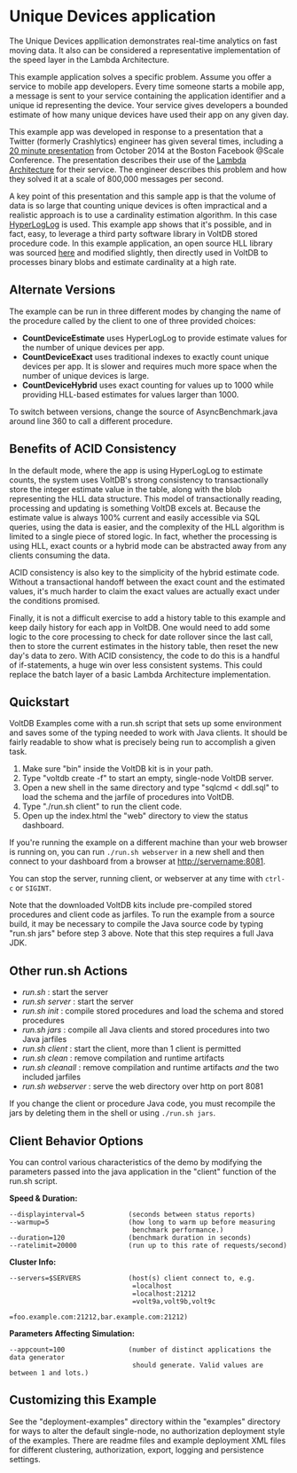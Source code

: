 Unique Devices application
===========================
The Unique Devices appllication demonstrates real-time analytics on fast moving data.  It also can be considered a representative implementation of the speed layer in the Lambda Architecture.

This example application solves a specific problem. Assume you offer a service to mobile app developers. Every time someone starts a mobile app, a message is sent to your service containing the application identifier and a unique id representing the device. Your service gives developers a bounded estimate of how many unique devices have used their app on any given day.

This example app was developed in response to a presentation that a Twitter (formerly Crashlytics) engineer has given several times, including a [20 minute presentation](http://youtu.be/56wy_mGEnzQ) from October 2014 at the Boston Facebook @Scale Conference. The presentation describes their use of the [Lambda Architecture](http://en.wikipedia.org/wiki/Lambda_architecture) for their service. The engineer describes this problem and how they solved it at a scale of 800,000 messages per second.

A key point of this presentation and this sample app is that the volume of data is so large that counting unique devices is often impractical and a realistic approach is to use a cardinality estimation algorithm. In this case [HyperLogLog](http://en.wikipedia.org/wiki/HyperLogLog) is used. This example app shows that it's possible, and in fact, easy, to leverage a third party software library in VoltDB stored procedure code. In this example application, an open source HLL library was sourced [here](https://github.com/addthis/stream-lib) and modified slightly, then directly used in VoltDB to processes binary blobs and estimate cardinality at a high rate.

Alternate Versions
----------
The example can be run in three different modes by changing the name of the procedure called by the client to one of three provided choices:

* **CountDeviceEstimate** uses HyperLogLog to provide estimate values for the number of unique devices per app.
* **CountDeviceExact** uses traditional indexes to exactly count unique devices per app. It is slower and requires much more space when the number of unique devices is large.
* **CountDeviceHybrid** uses exact counting for values up to 1000 while providing HLL-based estimates for values larger than 1000.

To switch between versions, change the source of AsyncBenchmark.java around line 360 to call a different procedure.

Benefits of ACID Consistency
----------
In the default mode, where the app is using HyperLogLog to estimate counts, the system uses VoltDB's strong consistency to transactionally store the integer estimate value in the table, along with the blob representing the HLL data structure. This model of transactionally reading, processing and updating is something VoltDB excels at. Because the estimate value is always 100% current and easily accessible via SQL queries, using the data is easier, and the complexity of the HLL algorithm is limited to a single piece of stored logic. In fact, whether the processing is using HLL, exact counts or a hybrid mode can be abstracted away from any clients consuming the data.

ACID consistency is also key to the simplicity of the hybrid estimate code. Without a transactional handoff between the exact count and the estimated values, it's much harder to claim the exact values are actually exact under the conditions promised.

Finally, it is not a difficult exercise to add a history table to this example and keep daily history for each app in VoltDB. One would need to add some logic to the core processing to check for date rollover since the last call, then to store the current estimates in the history table, then reset the new day's data to zero. With ACID consistency, the code to do this is a handful of if-statements, a huge win over less consistent systems. This could replace the batch layer of a basic Lambda Architecture implementation.

Quickstart
---------------------------
VoltDB Examples come with a run.sh script that sets up some environment and saves some of the typing needed to work with Java clients. It should be fairly readable to show what is precisely being run to accomplish a given task.

1. Make sure "bin" inside the VoltDB kit is in your path.
2. Type "voltdb create -f" to start an empty, single-node VoltDB server.
3. Open a new shell in the same directory and type "sqlcmd < ddl.sql" to load the schema and the jarfile of procedures into VoltDB.
4. Type "./run.sh client" to run the client code.
5. Open up the index.html the "web" directory to view the status dashboard.

If you're running the example on a different machine than your web browser is running on, you can run `./run.sh webserver` in a new shell and then connect to your dashboard from a browser at [http://servername:8081](http://servername:8081).

You can stop the server, running client, or webserver at any time with `ctrl-c` or `SIGINT`.

Note that the downloaded VoltDB kits include pre-compiled stored procedures and client code as jarfiles. To run the example from a source build, it may be necessary to compile the Java source code by typing "run.sh jars" before step 3 above. Note that this step requires a full Java JDK.

Other run.sh Actions
---------------------------
- *run.sh* : start the server
- *run.sh server* : start the server
- *run.sh init* : compile stored procedures and load the schema and stored procedures
- *run.sh jars* : compile all Java clients and stored procedures into two Java jarfiles
- *run.sh client* : start the client, more than 1 client is permitted
- *run.sh clean* : remove compilation and runtime artifacts
- *run.sh cleanall* : remove compilation and runtime artifacts *and* the two included jarfiles
- *run.sh webserver* : serve the web directory over http on port 8081

If you change the client or procedure Java code, you must recompile the jars by deleting them in the shell or using `./run.sh jars`.

Client Behavior Options
---------------------------
You can control various characteristics of the demo by modifying the parameters passed into the java application in the "client" function of the run.sh script.

**Speed & Duration:**

    --displayinterval=5           (seconds between status reports)
    --warmup=5                    (how long to warm up before measuring
                                   benchmark performance.)
    --duration=120                (benchmark duration in seconds)
    --ratelimit=20000             (run up to this rate of requests/second)

**Cluster Info:**

    --servers=$SERVERS            (host(s) client connect to, e.g.
                                   =localhost
                                   =localhost:21212
                                   =volt9a,volt9b,volt9c
                                   =foo.example.com:21212,bar.example.com:21212)

**Parameters Affecting Simulation:**

    --appcount=100                (number of distinct applications the data generator
                                   should generate. Valid values are between 1 and lots.)

Customizing this Example
---------------------------
See the "deployment-examples" directory within the "examples" directory for ways to alter the default single-node, no authorization deployment style of the examples. There are readme files and example deployment XML files for different clustering, authorization, export, logging and persistence settings.
